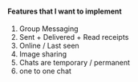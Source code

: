 #### Features that I want to implement

1. Group Messaging
2. Sent + Delivered + Read receipts 
3. Online / Last seen
4. Image sharing
5. Chats are temporary / permanent 
6. one to one chat

